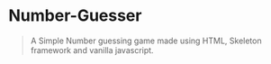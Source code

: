 # Number-Guesser

> A Simple Number guessing game made using HTML, Skeleton framework and vanilla javascript.
